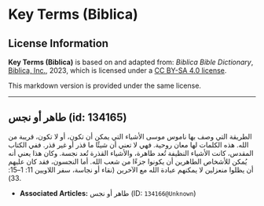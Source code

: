 # Key Terms (Biblica)

## License Information

**Key Terms (Biblica)** is based on and adapted from: _Biblica Bible Dictionary_, [Biblica, Inc.](https://www.biblica.com/), 2023, which is licensed under a [CC BY-SA 4.0 license](https://creativecommons.org/licenses/by-sa/4.0/legalcode.en).

This markdown version is provided under the same license.



--------------------------------

## طاهر أو نجس (id: 134165)

الطريقة التي وصف بها ناموس موسى الأشياء التي يمكن أن تكون، أو لا تكون، قريبة من الله. هذه الكلمات لها معان روحية. فهي لا تعني أن شيئًا ما قذر أو غير قذر. ففي الكتاب المقدس، كانت الأشياء النظيفة تُعد طاهرة، والأشياء القذرة تُعد نجسة. وكان هذا يعني أنه يُمكن للأشخاص الطاهرين أن يكونوا جزءًا من شعب الله. أما النجسون، فقد كان عليهم أن يظلوا منعزلين لا يمكنهم عبادة الله مع الآخرين (نقاء أو نجاسة، سفر اللاويين 11: 1–15: 33\).

* **Associated Articles:** طاهر أو نجس (ID: `134166@Unknown`)

